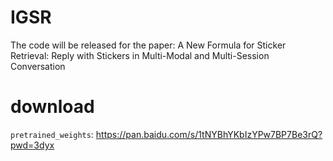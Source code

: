 # IGSR
The code will be released for the paper: A New Formula for Sticker Retrieval: Reply with Stickers in Multi-Modal and Multi-Session Conversation

# download
`pretrained_weights`: https://pan.baidu.com/s/1tNYBhYKbIzYPw7BP7Be3rQ?pwd=3dyx
